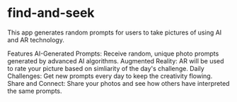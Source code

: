# find-and-seek
This app generates random prompts for users to take pictures of using AI and AR technology.

Features
AI-Generated Prompts: Receive random, unique photo prompts generated by advanced AI algorithms.
Augmented Reality: AR will be used to rate your picture based on simliarity of the day's challenge.
Daily Challenges: Get new prompts every day to keep the creativity flowing.
Share and Connect: Share your photos and see how others have interpreted the same prompts.

